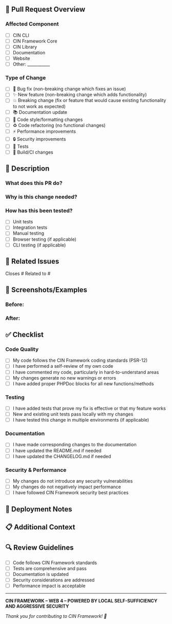 ## 🔄 **Pull Request Overview**

### **Affected Component**
<!-- Select the component this PR affects -->
- [ ] CIN CLI
- [ ] CIN Framework Core
- [ ] CIN Library
- [ ] Documentation
- [ ] Website
- [ ] Other: ___________

### **Type of Change**
<!-- Select the type of change -->
- [ ] 🐛 Bug fix (non-breaking change which fixes an issue)
- [ ] ✨ New feature (non-breaking change which adds functionality)
- [ ] 💥 Breaking change (fix or feature that would cause existing functionality to not work as expected)
- [ ] 📚 Documentation update
- [ ] 🎨 Code style/formatting changes
- [ ] ♻️ Code refactoring (no functional changes)
- [ ] ⚡ Performance improvements
- [ ] 🔒 Security improvements
- [ ] 🧪 Tests
- [ ] 🔧 Build/CI changes

## 📝 **Description**

### **What does this PR do?**
<!-- Provide a clear and concise description of what this PR accomplishes -->

### **Why is this change needed?**
<!-- Explain the motivation behind this change -->

### **How has this been tested?**
<!-- Describe the tests you ran to verify your changes -->
- [ ] Unit tests
- [ ] Integration tests
- [ ] Manual testing
- [ ] Browser testing (if applicable)
- [ ] CLI testing (if applicable)

## 🔗 **Related Issues**
<!-- Link any related issues -->
Closes #
Related to #

## 📸 **Screenshots/Examples**
<!-- If applicable, add screenshots or code examples to help explain your changes -->

### **Before:**
<!-- Screenshot or description of the current behavior -->

### **After:**
<!-- Screenshot or description of the new behavior -->

## ✅ **Checklist**
<!-- Please check all applicable items -->

### **Code Quality**
- [ ] My code follows the CIN Framework coding standards (PSR-12)
- [ ] I have performed a self-review of my own code
- [ ] I have commented my code, particularly in hard-to-understand areas
- [ ] My changes generate no new warnings or errors
- [ ] I have added proper PHPDoc blocks for all new functions/methods

### **Testing**
- [ ] I have added tests that prove my fix is effective or that my feature works
- [ ] New and existing unit tests pass locally with my changes
- [ ] I have tested this change in multiple environments (if applicable)

### **Documentation**
- [ ] I have made corresponding changes to the documentation
- [ ] I have updated the README.md if needed
- [ ] I have updated the CHANGELOG.md if needed

### **Security & Performance**
- [ ] My changes do not introduce any security vulnerabilities
- [ ] My changes do not negatively impact performance
- [ ] I have followed CIN Framework security best practices

## 🚀 **Deployment Notes**
<!-- Any special deployment considerations -->

## 📋 **Additional Context**
<!-- Add any other context about the pull request here -->

## 🔍 **Review Guidelines**
<!-- For reviewers -->
- [ ] Code follows CIN Framework standards
- [ ] Tests are comprehensive and pass
- [ ] Documentation is updated
- [ ] Security considerations are addressed
- [ ] Performance impact is acceptable

---

**CIN FRAMEWORK – WEB 4 – POWERED BY LOCAL SELF-SUFFICIENCY AND AGGRESSIVE SECURITY**

*Thank you for contributing to CIN Framework! 🙏*